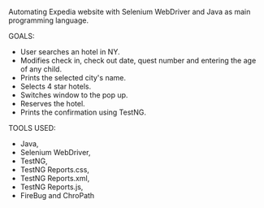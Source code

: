Automating Expedia website with Selenium WebDriver and Java as main programming language. 

 GOALS:
 * User searches an hotel in NY.
 * Modifies check in, check out date, quest number and entering the age of any child.
 * Prints the selected city's name.
 * Selects 4 star hotels.
 * Switches window to the pop up.
 * Reserves the hotel.
 * Prints the confirmation using TestNG.
 
 TOOLS USED:
 * Java,
 * Selenium WebDriver,
 * TestNG,
 * TestNG Reports.css,
 * TestNG Reports.xml,
 * TestNG Reports.js,
 * FireBug and ChroPath
 
 
